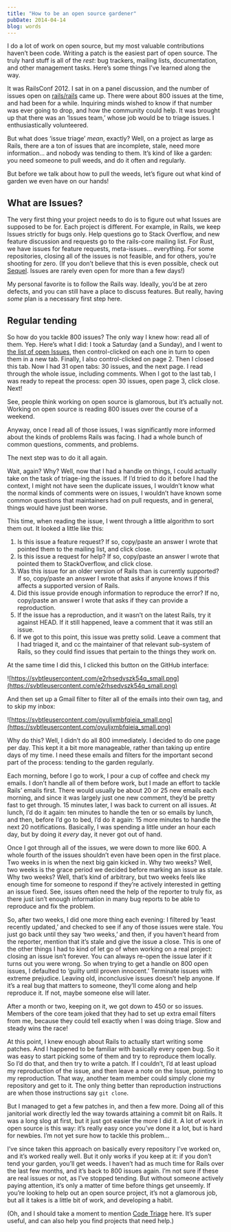 ```yaml
---
title: "How to be an open source gardener"
pubDate: 2014-04-14
blog: words
---
```



I do a lot of work on open source, but my most valuable contributions haven’t been code. Writing a patch is the easiest part of open source. The truly hard stuff is all of the *rest*: bug trackers, mailing lists, documentation, and other management tasks. Here’s some things I’ve learned along the way.

It was RailsConf 2012. I sat in on a panel discussion, and the number of issues open on [rails/rails](https://github.com/rails/rails) came up. There were about 800 issues at the time, and had been for a while. Inquiring minds wished to know if that number was ever going to drop, and how the community could help. It was brought up that there was an ‘Issues team,’ whose job would be to triage issues. I enthusiastically volunteered.

But what does ‘issue triage’ *mean*, exactly? Well, on a project as large as Rails, there are a ton of issues that are incomplete, stale, need more information… and nobody was tending to them. It’s kind of like a garden: you need someone to pull weeds, and do it often and regularly.

But before we talk about how to pull the weeds, let’s figure out what kind of garden we even have on our hands!

## What are Issues?

The very first thing your project needs to do is to figure out what Issues are supposed to be for. Each project is different. For example, in Rails, we keep Issues strictly for bugs only. Help questions go to Stack Overflow, and new feature discussion and requests go to the rails-core mailing list. For Rust, we have issues for feature requests, meta-issues… everything. For some repositories, closing all of the issues is not feasible, and for others, you’re shooting for zero. (If you don’t believe that this is even possible, check out [Sequel](https://github.com/jeremyevans/sequel/issues). Issues are rarely even open for more than a few days!)

My personal favorite is to follow the Rails way. Ideally, you’d be at zero defects, and you can still have a place to discuss features. But really, having *some* plan is a necessary first step here.

## Regular tending

So how do you tackle 800 issues? The only way I knew how: read all of them. Yep. Here’s what I did: I took a Saturday (and a Sunday), and I went to [the list of open Issues](https://github.com/rails/rails/issues?state=open), then control-clicked on each one in turn to open them in a new tab. Finally, I also control-clicked on page 2. Then I closed this tab. Now I had 31 open tabs: 30 issues, and the next page. I read through the whole issue, including comments. When I got to the last tab, I was ready to repeat the process: open 30 issues, open page 3, click close. Next!

See, people think working on open source is glamorous, but it’s actually not. Working on open source is reading 800 issues over the course of a weekend.

Anyway, once I read all of those issues, I was significantly more informed about the kinds of problems Rails was facing. I had a whole bunch of common questions, comments, and problems.

The next step was to do it all again.

Wait, again? Why? Well, now that I had a handle on things, I could actually take on the task of triage-ing the issues. If I’d tried to do it before I had the context, I might not have seen the duplicate issues, I wouldn’t know what the normal kinds of comments were on issues, I wouldn’t have known some common questions that maintainers had on pull requests, and in general, things would have just been worse.

This time, when reading the issue, I went through a little algorithm to sort them out. It looked a little like this:

1. Is this issue a feature request? If so, copy/paste an answer I wrote that pointed them to the mailing list, and click close.
2. Is this issue a request for help? If so, copy/paste an answer I wrote that pointed them to StackOverflow, and click close.
3. Was this issue for an older version of Rails than is currently supported? If so, copy/paste an answer I wrote that asks if anyone knows if this affects a supported version of Rails.
4. Did this issue provide enough information to reproduce the error? If no, copy/paste an answer I wrote that asks if they can provide a reproduction.
5. If the issue has a reproduction, and it wasn’t on the latest Rails, try it against HEAD. If it still happened, leave a comment that it was still an issue.
6. If we got to this point, this issue was pretty solid. Leave a comment that I had triaged it, and cc the maintainer of that relevant sub-system of Rails, so they could find issues that pertain to the things they work on.

At the same time I did this, I clicked this button on the GitHub interface:

![https://svbtleusercontent.com/e2rhsedvszk54q_small.png](https://svbtleusercontent.com/e2rhsedvszk54q_small.png)

And then set up a Gmail filter to filter all of the emails into their own tag, and to skip my inbox:

![https://svbtleusercontent.com/oyuljxmbfqieia_small.png](https://svbtleusercontent.com/oyuljxmbfqieia_small.png)

Why do this? Well, I didn’t do all 800 immediately. I decided to do one page per day. This kept it a bit more manageable, rather than taking up entire days of my time. I need these emails and filters for the important second part of the process: tending to the garden regularly.

Each morning, before I go to work, I pour a cup of coffee and check my emails. I don’t handle all of them before work, but I made an effort to tackle Rails’ emails first. There would usually be about 20 or 25 new emails each morning, and since it was largely just one new comment, they’d be pretty fast to get through. 15 minutes later, I was back to current on all issues. At lunch, I’d do it again: ten minutes to handle the ten or so emails by lunch, and then, before I’d go to bed, I’d do it again: 15 more minutes to handle the next 20 notifications. Basically, I was spending a little under an hour each day, but by doing it *every* day, it never got out of hand.

Once I got through all of the issues, we were down to more like 600. A whole fourth of the issues shouldn’t even have been open in the first place. Two weeks in is when the next big gain kicked in. Why two weeks? Well, two weeks is the grace period we decided before marking an issue as stale. Why two weeks? Well, that’s kind of arbitrary, but two weeks feels like enough time for someone to respond if they’re actively interested in getting an issue fixed. See, issues often need the help of the reporter to truly fix, as there just isn’t enough information in many bug reports to be able to reproduce and fix the problem.

So, after two weeks, I did one more thing each evening: I filtered by ‘least recently updated,’ and checked to see if any of those issues were stale. You just go back until they say ‘two weeks,’ and then, if you haven’t heard from the reporter, mention that it’s stale and give the issue a close. This is one of the other things I had to kind of let go of when working on a real project: closing an issue isn’t forever. You can always re-open the issue later if it turns out you were wrong. So when trying to get a handle on 800 open issues, I defaulted to ‘guilty until proven innocent.’ Terminate issues with extreme prejudice. Leaving old, inconclusive issues doesn’t help anyone. If it’s a real bug that matters to someone, they’ll come along and help reproduce it. If not, maybe someone else will later.

After a month or two, keeping on it, we got down to 450 or so issues. Members of the core team joked that they had to set up extra email filters from me, because they could tell exactly when I was doing triage. Slow and steady wins the race!

At this point, I knew enough about Rails to actually start writing some patches. And I happened to be familiar with basically every open bug. So it was easy to start picking some of them and try to reproduce them locally. So I’d do that, and then try to write a patch. If I couldn’t, I’d at least upload my reproduction of the issue, and then leave a note on the Issue, pointing to my reproduction. That way, another team member could simply clone my repository and get to it. The only thing better than reproduction instructions are when those instructions say `git clone`.

But I managed to get a few patches in, and then a few more. Doing all of this janitorial work directly led the way towards attaining a commit bit on Rails. It was a long slog at first, but it just got easier the more I did it. A lot of work in open source is this way: it’s really easy once you’ve done it a lot, but is hard for newbies. I’m not yet sure how to tackle this problem…

I’ve since taken this approach on basically every repository I’ve worked on, and it’s worked really well. But it only works if you keep at it: if you don’t tend your garden, you’ll get weeds. I haven’t had as much time for Rails over the last few months, and it’s back to 800 issues again. I’m not sure if these are real issues or not, as I’ve stopped tending. But without someone actively paying attention, it’s only a matter of time before things get unseemly. If you’re looking to help out an open source project, it’s not a glamorous job, but all it takes is a little bit of work, and developing a habit.

(Oh, and I should take a moment to mention [Code Triage](http://www.codetriage.com/) here. It’s super useful, and can also help you find projects that need help.)
